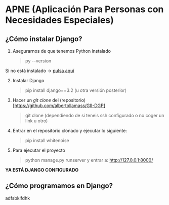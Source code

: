 # APNE (Aplicación Para Personas con Necesidades Especiales)

## ¿Cómo instalar Django?

1. Asegurarnos de que tenemos Python instalado
   > py --version <br>

Si no está instalado -> [pulsa aquí](https://docs.python.org/3/using/windows.html)

2. Instalar Django
   > pip install django==3.2 (u otra versión posterior)

3. Hacer un *git clone* del (repositorio)[https://github.com/albertollamass/GII-DGP]
   > git clone (dependiendo de si teneis ssh configurado o no coger un link u otro)

4. Entrar en el repositorio clonado y ejecutar lo siguiente:
   > pip install whitenoise

5. Para ejecutar el proyecto
   > python manage.py runserver y entrar a: http://127.0.0.1:8000/

**YA ESTÁ DJANGO CONFIGURADO**

## ¿Cómo programamos en Django?

adfsbklfdhk